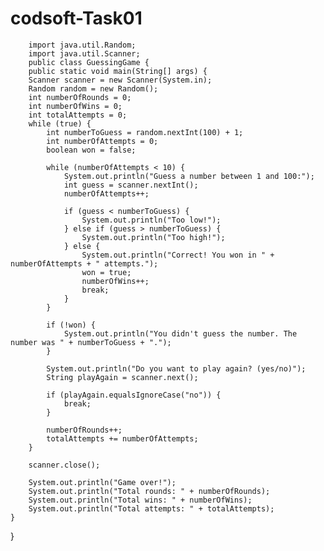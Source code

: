 # codsoft-Task01

        import java.util.Random;
        import java.util.Scanner;
        public class GuessingGame {
        public static void main(String[] args) {
        Scanner scanner = new Scanner(System.in);
        Random random = new Random();
        int numberOfRounds = 0;
        int numberOfWins = 0;
        int totalAttempts = 0;
        while (true) {
            int numberToGuess = random.nextInt(100) + 1;
            int numberOfAttempts = 0;
            boolean won = false;

            while (numberOfAttempts < 10) {
                System.out.println("Guess a number between 1 and 100:");
                int guess = scanner.nextInt();
                numberOfAttempts++;

                if (guess < numberToGuess) {
                    System.out.println("Too low!");
                } else if (guess > numberToGuess) {
                    System.out.println("Too high!");
                } else {
                    System.out.println("Correct! You won in " + numberOfAttempts + " attempts.");
                    won = true;
                    numberOfWins++;
                    break;
                }
            }

            if (!won) {
                System.out.println("You didn't guess the number. The number was " + numberToGuess + ".");
            }

            System.out.println("Do you want to play again? (yes/no)");
            String playAgain = scanner.next();

            if (playAgain.equalsIgnoreCase("no")) {
                break;
            }

            numberOfRounds++;
            totalAttempts += numberOfAttempts;
        }

        scanner.close();

        System.out.println("Game over!");
        System.out.println("Total rounds: " + numberOfRounds);
        System.out.println("Total wins: " + numberOfWins);
        System.out.println("Total attempts: " + totalAttempts);
    }
}
